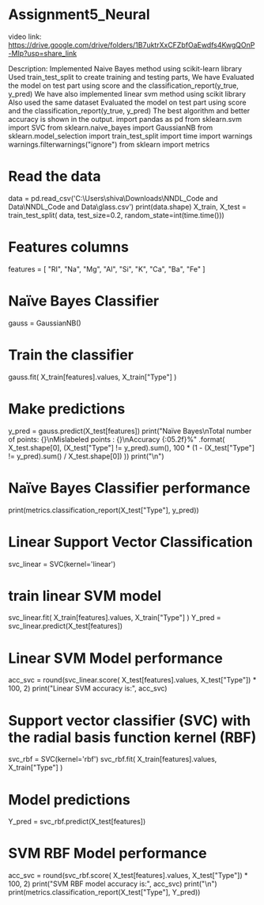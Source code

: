 # Assignment5_Neural

video link: https://drive.google.com/drive/folders/1B7uktrXxCFZbfOaEwdfs4KwgQOnP-MIp?usp=share_link

Description: Implemented Naive Bayes method using scikit-learn library Used train_test_split to create training and testing parts, We have Evaluated the model on test part using score and the classification_report(y_true, y_pred) We have also implemented linear svm method using scikit library Also used the same dataset Evaluated the model on test part using score and the classification_report(y_true, y_pred) The best algorithm and better accuracy is shown in the output. import pandas as pd from sklearn.svm import SVC from sklearn.naive_bayes import GaussianNB from sklearn.model_selection import train_test_split import time import warnings warnings.filterwarnings("ignore") from sklearn import metrics

# Read the data
data = pd.read_csv('C:\Users\shiva\Downloads\NNDL_Code and Data\NNDL_Code and Data\glass.csv') print(data.shape) X_train, X_test = train_test_split( data, test_size=0.2, random_state=int(time.time()))

# Features columns
features = [ "RI", "Na", "Mg", "Al", "Si", "K", "Ca", "Ba", "Fe" ]

# Naïve Bayes Classifier
gauss = GaussianNB()

# Train the classifier
gauss.fit( X_train[features].values, X_train["Type"] )

# Make predictions
y_pred = gauss.predict(X_test[features]) print("Naïve Bayes\nTotal number of points: {}\nMislabeled points : {}\nAccuracy {:05.2f}%" .format( X_test.shape[0], (X_test["Type"] != y_pred).sum(), 100 * (1 - (X_test["Type"] != y_pred).sum() / X_test.shape[0]) )) print("\n")

# Naïve Bayes Classifier performance
print(metrics.classification_report(X_test["Type"], y_pred))

# Linear Support Vector Classification
svc_linear = SVC(kernel='linear')

# train linear SVM model
svc_linear.fit( X_train[features].values, X_train["Type"] ) Y_pred = svc_linear.predict(X_test[features])

# Linear SVM Model performance
acc_svc = round(svc_linear.score( X_test[features].values, X_test["Type"]) * 100, 2) print("Linear SVM accuracy is:", acc_svc)

# Support vector classifier (SVC) with the radial basis function kernel (RBF)
svc_rbf = SVC(kernel='rbf') svc_rbf.fit( X_train[features].values, X_train["Type"] )

# Model predictions
Y_pred = svc_rbf.predict(X_test[features])

# SVM RBF Model performance
acc_svc = round(svc_rbf.score( X_test[features].values, X_test["Type"]) * 100, 2) print("SVM RBF model accuracy is:", acc_svc) print("\n") print(metrics.classification_report(X_test["Type"], Y_pred))
